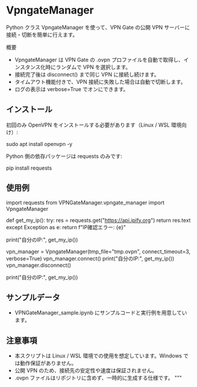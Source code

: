 # VpngateManager

Python クラス VpngateManager を使って、VPN Gate の公開 VPN サーバーに接続・切断を簡単に行えます。

概要
- VpngateManager は VPN Gate の .ovpn プロファイルを自動で取得し、インスタンス化時にランダムで VPN を選択します。
- 接続完了後は disconnect() まで同じ VPN に接続し続けます。
- タイムアウト機能付きで、VPN 接続に失敗した場合は自動で切断します。
- ログの表示は verbose=True でオンにできます。

## インストール
初回のみ OpenVPN をインストールする必要があります（Linux / WSL 環境向け）:

sudo apt install openvpn -y

Python 側の依存パッケージは requests のみです:

pip install requests

## 使用例

import requests
from VPNGateManager.vpngate_manager import VpngateManager

def get_my_ip():
    try:
        res = requests.get("https://api.ipify.org")
        return res.text
    except Exception as e:
        return f"IP確認エラー: {e}"

print("自分のIP:", get_my_ip())

vpn_manager = VpngateManager(tmp_file="tmp.ovpn", connect_timeout=3, verbose=True)
vpn_manager.connect()
print("自分のIP:", get_my_ip())
vpn_manager.disconnect()

print("自分のIP:", get_my_ip())

## サンプルデータ
- VPNGateManager_sample.ipynb にサンプルコードと実行例を用意しています。

## 注意事項
- 本スクリプトは Linux / WSL 環境での使用を想定しています。Windows では動作保証がありません。
- 公開 VPN のため、接続先の安定性や速度は保証されません。
- .ovpn ファイルはリポジトリに含めず、一時的に生成する仕様です。
"""

